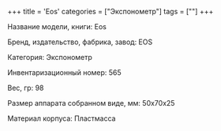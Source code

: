 +++
title = 'Eos'
categories = ["Экспонометр"]
tags = [""]
+++

Название модели, книги: Eos

Бренд, издательство, фабрика, завод: EOS

Категория: Экспонометр

Инвентаризационный номер: 565

Вес, гр: 98

Размер аппарата  собранном виде, мм: 50х70х25

Материал корпуса: Пластмасса

